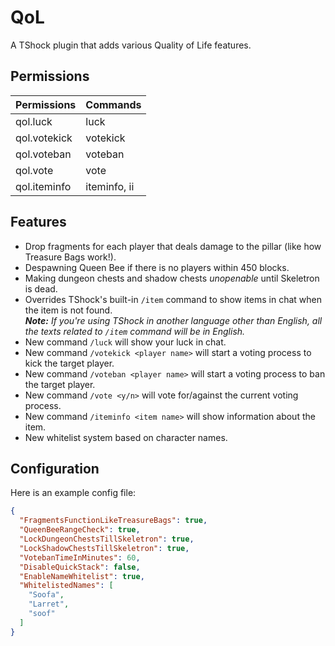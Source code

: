 # QoL
A TShock plugin that adds various Quality of Life features.

## Permissions
| Permissions  | Commands     |
|--------------|--------------|
| qol.luck     | luck         |
| qol.votekick | votekick     |
| qol.voteban  | voteban      |
| qol.vote     | vote         |
| qol.iteminfo | iteminfo, ii |

## Features
* Drop fragments for each player that deals damage to the pillar (like how Treasure Bags work!).
* Despawning Queen Bee if there is no players within 450 blocks.
* Making dungeon chests and shadow chests _unopenable_ until Skeletron is dead.
* Overrides TShock's built-in ``/item`` command to show items in chat when the item is not found. <br>
  _**Note:** If you're using TShock in another language other than English, all the texts related to ``/item`` command will be in English._
* New command ``/luck`` will show your luck in chat.
* New command ``/votekick <player name>`` will start a voting process to kick the target player.
* New command ``/voteban <player name>`` will start a voting process to ban the target player.
* New command ``/vote <y/n>`` will vote for/against the current voting process.
* New command ``/iteminfo <item name>`` will show information about the item.
* New whitelist system based on character names.

## Configuration
Here is an example config file:
```json
{
  "FragmentsFunctionLikeTreasureBags": true,
  "QueenBeeRangeCheck": true,
  "LockDungeonChestsTillSkeletron": true,
  "LockShadowChestsTillSkeletron": true,
  "VotebanTimeInMinutes": 60,
  "DisableQuickStack": false,
  "EnableNameWhitelist": true,
  "WhitelistedNames": [
    "Soofa",
    "Larret",
    "soof"
  ]
}
```
